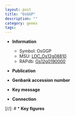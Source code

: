```yaml
---
layout: post
title: "OsGGP"
description: ""
category: genes
tags: 
---
```


* **Information**  
    + Symbol: OsGGP  
    + MSU: [LOC_Os12g08810](http://rice.uga.edu/cgi-bin/ORF_infopage.cgi?orf=LOC_Os12g08810)  
    + RAPdb: [Os12g0190000](http://rapdb.dna.affrc.go.jp/viewer/gbrowse_details/irgsp1?name=Os12g0190000)  

* **Publication**  

* **Genbank accession number**  

* **Key message**  

* **Connection**  

[//]: # * **Key figures**  


